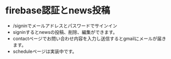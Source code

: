 # firebase認証とnews投稿

- /signinでメールアドレスとパスワードでサインイン
- signinするとnewsの投稿、削除、編集ができます。
- contactページでお問い合わせ内容を入力し送信するとgmailにメールが届きます。
- scheduleページは実装中です。